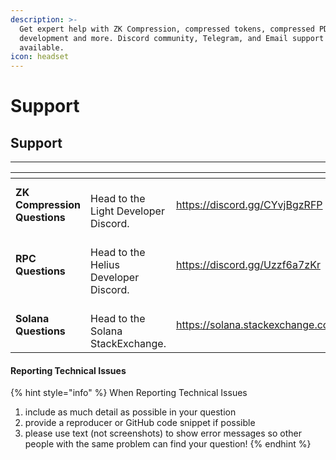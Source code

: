 ```yaml
---
description: >-
  Get expert help with ZK Compression, compressed tokens, compressed PDAs, local
  development and more. Discord community, Telegram, and Email support
  available.
icon: headset
---
```


# Support

## Support

***

<table data-view="cards"><thead><tr><th></th><th></th><th data-hidden data-card-target data-type="content-ref"></th></tr></thead><tbody><tr><td><strong>ZK Compression Questions</strong></td><td><br>Head to the Light Developer Discord.</td><td><a href="https://discord.gg/CYvjBgzRFP">https://discord.gg/CYvjBgzRFP</a></td></tr><tr><td><strong>RPC Questions</strong></td><td><br>Head to the Helius Developer Discord.</td><td><a href="https://discord.gg/Uzzf6a7zKr">https://discord.gg/Uzzf6a7zKr</a></td></tr><tr><td><strong>Solana Questions</strong></td><td><br>Head to the Solana StackExchange.</td><td><a href="https://solana.stackexchange.com/">https://solana.stackexchange.com/</a></td></tr></tbody></table>

#### Reporting Technical Issues

{% hint style="info" %}
When Reporting Technical Issues

1. include as much detail as possible in your question
2. provide a reproducer or GitHub code snippet if possible
3. please use text (not screenshots) to show error messages so other people with the same problem can find your question!
{% endhint %}
